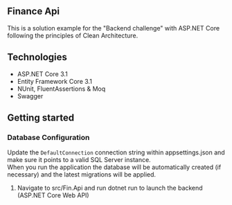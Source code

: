 ## Finance Api
This is a solution example for the "Backend challenge" with ASP.NET Core following the principles of Clean Architecture.

## Technologies
- ASP.NET Core 3.1
- Entity Framework Core 3.1
- NUnit, FluentAssertions & Moq
- Swagger

## Getting started
### Database Configuration
Update the `DefaultConnection` connection string within appsettings.json and make sure it points to a valid SQL Server instance.  
When you run the application the database will be automatically created (if necessary) and the latest migrations will be applied.

1. Navigate to src/Fin.Api and run dotnet run to launch the backend (ASP.NET Core Web API)
